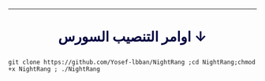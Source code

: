 ***

# <p align="center" style="color: #000040;" > اوامر التنصيب السورس ↓
```
git clone https://github.com/Yosef-lbban/NightRang ;cd NightRang;chmod +x NightRang ; ./NightRang
```

```
